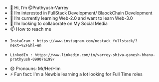- 👋 Hi, I’m @Prathyush-Varrey
- 👀 I’m interested in FullStack Development/ BlaockChain Development
- 🌱 I’m currently learning Web-2.0 and want to learn Web-3.0
- 💞️ I’m looking to collaborate on My Social Media 
- 📫 How to reach me
-     InstaGram : https://www.instagram.com/nostack_fullstack/?next=%2F&hl=en
-     LinkedIn : https://www.linkedin.com/in/varrey-shiva-ganesh-bhanu-prathyush-09907a199/
- 😄 Pronouns: Mr/He/Him
- ⚡ Fun fact: I'm a Newbie learning a lot looking for Full Time roles

<!---
Prathyush-Varrey/Prathyush-Varrey is a ✨ special ✨ repository because its `README.md` (this file) appears on your GitHub profile.
You can click the Preview link to take a look at your changes.
--->
